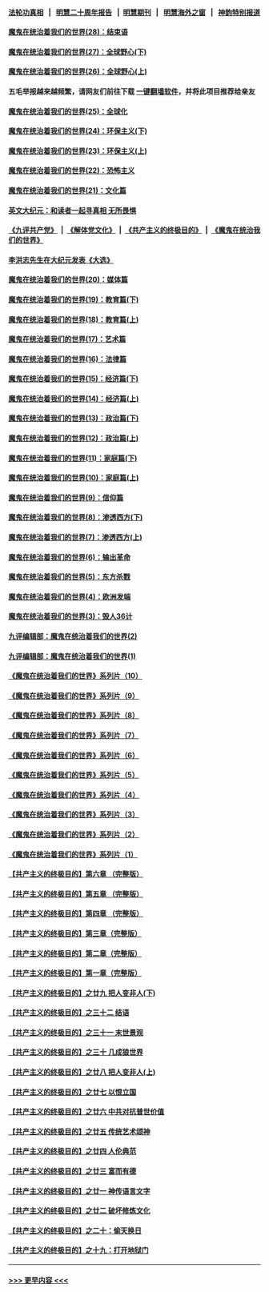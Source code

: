 #### [法轮功真相](https://github.com/gfw-breaker/truth/blob/master/README.md?t=0) &nbsp;&nbsp;|&nbsp;&nbsp; [明慧二十周年报告](https://github.com/gfw-breaker/mh-reports/blob/master/README.md?t=0) &nbsp;&nbsp;|&nbsp;&nbsp;[明慧期刊](https://github.com/gfw-breaker/mh-qikan) &nbsp;&nbsp;|&nbsp;&nbsp; [明慧海外之窗](https://github.com/gfw-breaker/mh-news/blob/master/README.md?t=0) &nbsp;&nbsp;|&nbsp;&nbsp; [神韵特别报道](https://github.com/gfw-breaker/mh-news/blob/master/shenyun.md?t=0)
#### [魔鬼在统治着我们的世界(28)：结束语](../pages/nsc422/n10936246.md?t=07181101) 
#### [魔鬼在统治着我们的世界(27)：全球野心(下)](../pages/nsc422/n10928319.md?t=07181101) 
#### [魔鬼在统治着我们的世界(26)：全球野心(上)](../pages/nsc422/n10900318.md?t=07181101) 
#### 五毛举报越来越频繁，请网友们前往下载 [一键翻墙软件](https://github.com/gfw-breaker/ssr-accounts)，并将此项目推荐给亲友
#### [魔鬼在统治着我们的世界(25)：全球化](../pages/nsc422/n10788205.md?t=07181101) 
#### [魔鬼在统治着我们的世界(24)：环保主义(下)](../pages/nsc422/n10695307.md?t=07181101) 
#### [魔鬼在统治着我们的世界(23)：环保主义(上)](../pages/nsc422/n10688613.md?t=07181101) 
#### [魔鬼在统治着我们的世界(22)：恐怖主义](../pages/nsc422/n10614727.md?t=07181101) 
#### [魔鬼在统治着我们的世界(21)：文化篇](../pages/nsc422/n10597706.md?t=07181101) 
#### [英文大纪元：和读者一起寻真相 无所畏惧](../pages/nsc422/n12542027.md?t=07181101) 
#### [《九评共产党》](https://github.com/begood0513/9ping.md/blob/master/README.md) &nbsp;|&nbsp; [《解体党文化》](../../../../jtdwh.md/blob/master/README.md)  &nbsp;|&nbsp; [《共产主义的终极目的》](../../../../gczydzjmd.md/blob/master/README.md) &nbsp;|&nbsp; [《魔鬼在统治我们的世界》](../../../../mgztzwmdsj.md/blob/master/README.md) 
#### [李洪志先生在大纪元发表《大选》](../pages/nsc422/n12534746.md?t=07181101) 
#### [魔鬼在统治着我们的世界(20)：媒体篇](../pages/nsc422/n10586579.md?t=07181101) 
#### [魔鬼在统治着我们的世界(19)：教育篇(下)](../pages/nsc422/n10564808.md?t=07181101) 
#### [魔鬼在统治着我们的世界(18)：教育篇(上)](../pages/nsc422/n10526970.md?t=07181101) 
#### [魔鬼在统治着我们的世界(17)：艺术篇](../pages/nsc422/n10499093.md?t=07181101) 
#### [魔鬼在统治着我们的世界(16)：法律篇](../pages/nsc422/n10485969.md?t=07181101) 
#### [魔鬼在统治着我们的世界(15)：经济篇(下)](../pages/nsc422/n10469975.md?t=07181101) 
#### [魔鬼在统治着我们的世界(14)：经济篇(上)](../pages/nsc422/n10457370.md?t=07181101) 
#### [魔鬼在统治着我们的世界(13)：政治篇(下)](../pages/nsc422/n10448270.md?t=07181101) 
#### [魔鬼在统治着我们的世界(12)：政治篇(上)](../pages/nsc422/n10444576.md?t=07181101) 
#### [魔鬼在统治着我们的世界(11)：家庭篇(下)](../pages/nsc422/n10440961.md?t=07181101) 
#### [魔鬼在统治着我们的世界(10)：家庭篇(上)](../pages/nsc422/n10435448.md?t=07181101) 
#### [魔鬼在统治着我们的世界(9)：信仰篇](../pages/nsc422/n10432159.md?t=07181101) 
#### [魔鬼在统治着我们的世界(8)：渗透西方(下)](../pages/nsc422/n10429603.md?t=07181101) 
#### [魔鬼在统治着我们的世界(7)：渗透西方(上)](../pages/nsc422/n10426013.md?t=07181101) 
#### [魔鬼在统治着我们的世界(6)：输出革命](../pages/nsc422/n10421536.md?t=07181101) 
#### [魔鬼在统治着我们的世界(5)：东方杀戮](../pages/nsc422/n10417707.md?t=07181101) 
#### [魔鬼在统治着我们的世界(4)：欧洲发端](../pages/nsc422/n10414890.md?t=07181101) 
#### [魔鬼在统治着我们的世界(3)：毁人36计](../pages/nsc422/n10411583.md?t=07181101) 
#### [九评编辑部：魔鬼在统治着我们的世界(2)](../pages/nsc422/n10410036.md?t=07181101) 
#### [九评编辑部：魔鬼在统治着我们的世界(1)](../pages/nsc422/n10406825.md?t=07181101) 
#### [《魔鬼在统治着我们的世界》系列片（10）](../pages/nsc422/n12292670.md?t=07181101) 
#### [《魔鬼在统治着我们的世界》系列片（9）](../pages/nsc422/n12290859.md?t=07181101) 
#### [《魔鬼在统治着我们的世界》系列片（8）](../pages/nsc422/n12287445.md?t=07181101) 
#### [《魔鬼在统治着我们的世界》系列片（7）](../pages/nsc422/n12283425.md?t=07181101) 
#### [《魔鬼在统治着我们的世界》系列片（6）](../pages/nsc422/n12282314.md?t=07181101) 
#### [《魔鬼在统治着我们的世界》系列片（5）](../pages/nsc422/n12281419.md?t=07181101) 
#### [《魔鬼在统治着我们的世界》系列片（4）](../pages/nsc422/n12274024.md?t=07181101) 
#### [《魔鬼在统治着我们的世界》系列片（3）](../pages/nsc422/n12271322.md?t=07181101) 
#### [《魔鬼在统治着我们的世界》系列片（2）](../pages/nsc422/n12269049.md?t=07181101) 
#### [《魔鬼在统治着我们的世界》系列片（1）](../pages/nsc422/n12267575.md?t=07181101) 
#### [【共产主义的终极目的】第六章 （完整版）](../pages/nsc422/n11428913.md?t=07181101) 
#### [【共产主义的终极目的】第五章 （完整版）](../pages/nsc422/n11428912.md?t=07181101) 
#### [【共产主义的终极目的】第四章 （完整版）](../pages/nsc422/n11428907.md?t=07181101) 
#### [【共产主义的终极目的】第三章（完整版）](../pages/nsc422/n11428848.md?t=07181101) 
#### [【共产主义的终极目的】第二章（完整版）](../pages/nsc422/n11428831.md?t=07181101) 
#### [【共产主义的终极目的】第一章（完整版）](../pages/nsc422/n11417651.md?t=07181101) 
#### [【共产主义的终极目的】之廿九 把人变非人(下)](../pages/nsc422/n11344140.md?t=07181101) 
#### [【共产主义的终极目的】之三十二 结语](../pages/nsc422/n11360535.md?t=07181101) 
#### [【共产主义的终极目的】之三十一 末世景观](../pages/nsc422/n11351129.md?t=07181101) 
#### [【共产主义的终极目的】之三十 几成狼世界](../pages/nsc422/n11348280.md?t=07181101) 
#### [【共产主义的终极目的】之廿八 把人变非人(上)](../pages/nsc422/n11340492.md?t=07181101) 
#### [【共产主义的终极目的】之廿七 以恨立国](../pages/nsc422/n11336944.md?t=07181101) 
#### [【共产主义的终极目的】之廿六 中共对抗普世价值](../pages/nsc422/n11324785.md?t=07181101) 
#### [【共产主义的终极目的】之廿五 传统艺术颂神](../pages/nsc422/n11296396.md?t=07181101) 
#### [【共产主义的终极目的】之廿四 人伦典范](../pages/nsc422/n11296397.md?t=07181101) 
#### [【共产主义的终极目的】之廿三 富而有德](../pages/nsc422/n11283598.md?t=07181101) 
#### [【共产主义的终极目的】之廿一 神传语言文字](../pages/nsc422/n11263265.md?t=07181101) 
#### [【共产主义的终极目的】之廿二 破坏修炼文化](../pages/nsc422/n11245728.md?t=07181101) 
#### [【共产主义的终极目的】之二十：偷天换日](../pages/nsc422/n11238846.md?t=07181101) 
#### [【共产主义的终极目的】之十九：打开地狱门](../pages/nsc422/n11206376.md?t=07181101) 

----
#### [ >>> 更早内容 <<< ](../indexes/nsc422-earlier.md)
